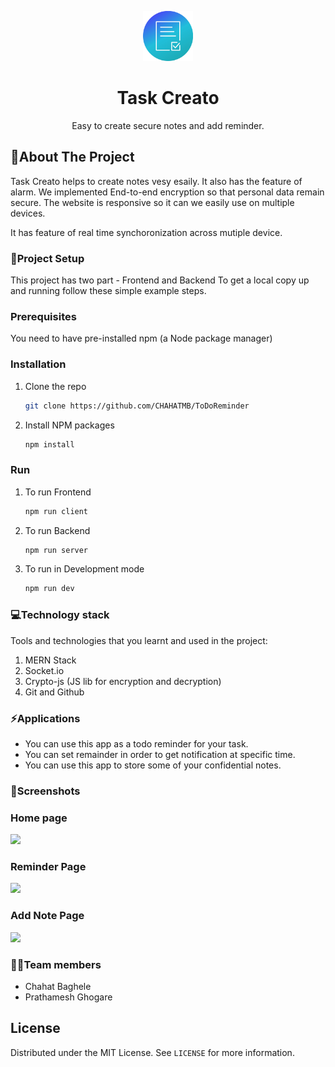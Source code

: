 <p align="center">
  <a href="https://github.com/CHAHATMB/ToDoReminder">
    <img src="src/components/images/logo2.png" alt="Logo" width="80" height="80">
  </a>
<h1 align="center">Task Creato</h1>
  <p align="center">
    Easy to create secure notes and add reminder.
    <br /> 
    </p>
</p>
    
<!-- ABOUT THE PROJECT -->
## 📖About The Project
Task Creato helps to create notes vesy esaily. It also has the feature of alarm. We implemented End-to-end encryption so that personal data remain secure. The website is responsive so it can we easily use on multiple devices.

It has feature of real time synchoronization across mutiple device.

### 🔧**Project Setup**  

This project has two part - Frontend and Backend
To get a local copy up and running follow these simple example steps.

### Prerequisites
 You need to have pre-installed npm (a Node package manager)

### Installation

1. Clone the repo
   ```sh
   git clone https://github.com/CHAHATMB/ToDoReminder
   ```
2. Install NPM packages
   ```sh
   npm install
   ```

### Run

1. To run Frontend
   ```sh
   npm run client
   ```
2. To run Backend
   ```sh
   npm run server
   ```
3. To run in Development mode
   ```sh
   npm run dev
   ```

### 💻**Technology stack**
Tools and technologies that you learnt and used in the project:
1. MERN Stack
2. Socket.io
3. Crypto-js (JS lib for encryption and decryption)
4. Git and Github

### ⚡**Applications**
+ You can use this app as a todo reminder for your task.  
+ You can set remainder in order to get notification at specific time.  
+ You can use this app to store some of your confidential notes.   


### 📸**Screenshots**
<h3>
Home page
</h3>
<img src="https://lh6.googleusercontent.com/4nPiuyPNIhZ7RBvpMrbqr_ZHgECk8Oz0gOWLvj-H7UfGSm7dntfGbWDU6ArbDMjNMpj-VbFAdr0qzXhjYTDd=w1366-h615" >

</br>
<a><h3>Reminder Page</h3><img src="https://lh4.googleusercontent.com/0UbEbO8VgXyY92t1TJ7FzF7dnToHrNbOsZ5zOFZ99p9u8jr5pjxLJUouYTFKhagjvI3yC6tKF80s36kGsP7b=w1366-h615" >
</a>
<a><h3>Add Note Page</h3><img src="https://lh6.googleusercontent.com/NkexwLMHrabER0vkez_AOhfq8wAE_p0w2fY-3EN6gmb3khyIcX70LhPNwyKDLSKQ_3lM7sZ1g9IRDipSj9DR=w1366-h615" >
</a>

### 👨‍💻**Team members**
* Chahat Baghele
* Prathamesh Ghogare

<!-- LICENSE -->
## License

Distributed under the MIT License. See `LICENSE` for more information.
